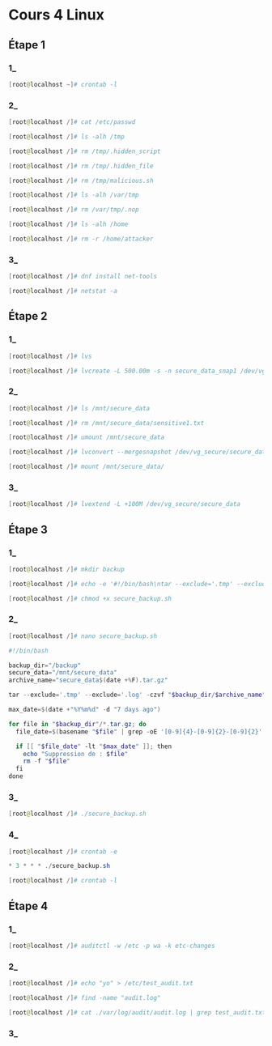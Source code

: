 # Cours 4 Linux

## Étape 1 

### 1_

```powershell
[root@localhost ~]# crontab -l
```

### 2_

```powershell
[root@localhost /]# cat /etc/passwd
```
```powershell
[root@localhost /]# ls -alh /tmp
```
```powershell
[root@localhost /]# rm /tmp/.hidden_script
```
```powershell
[root@localhost /]# rm /tmp/.hidden_file
```
```powershell
[root@localhost /]# rm /tmp/malicious.sh
```
```powershell
[root@localhost /]# ls -alh /var/tmp
```

```powershell
[root@localhost /]# rm /var/tmp/.nop
```
```powershell
[root@localhost /]# ls -alh /home   
```
```powershell
[root@localhost /]# rm -r /home/attacker
```

### 3_

```powershell
[root@localhost /]# dnf install net-tools
```
```powershell
[root@localhost /]# netstat -a
```
## Étape 2

### 1_

```powershell
[root@localhost /]# lvs
```
```powershell
[root@localhost /]# lvcreate -L 500.00m -s -n secure_data_snap1 /dev/vg_secure/secure_data
```

### 2_

```powershell
[root@localhost /]# ls /mnt/secure_data
```
```powershell
[root@localhost /]# rm /mnt/secure_data/sensitive1.txt
```
```powershell
[root@localhost /]# umount /mnt/secure_data
```
```powershell
[root@localhost /]# lvconvert --mergesnapshot /dev/vg_secure/secure_data_snap1
```
```powershell
[root@localhost /]# mount /mnt/secure_data/
```

### 3_

```powershell
[root@localhost /]# lvextend -L +100M /dev/vg_secure/secure_data
``` 

## Étape 3

### 1_

```powershell
[root@localhost /]# mkdir backup
```
```powershell
[root@localhost /]# echo -e '#!/bin/bash\ntar --exclude='.tmp' --exclude='.log' -czvf /backup/secure_data$(date +\%F).tar.gz /mnt/secure_data' > secure_backup.sh
```
```powershell
[root@localhost /]# chmod +x secure_backup.sh
```

### 2_

```powershell
[root@localhost /]# nano secure_backup.sh
```
```powershell
#!/bin/bash

backup_dir="/backup"
secure_data="/mnt/secure_data"
archive_name="secure_data$(date +%F).tar.gz"

tar --exclude='.tmp' --exclude='.log' -czvf "$backup_dir/$archive_name" "$secure_data"

max_date=$(date +"%Y%m%d" -d "7 days ago")

for file in "$backup_dir"/*.tar.gz; do
  file_date=$(basename "$file" | grep -oE '[0-9]{4}-[0-9]{2}-[0-9]{2}' | sed 's/-//g')

  if [[ "$file_date" -lt "$max_date" ]]; then
    echo "Suppression de : $file"
    rm -f "$file"
  fi
done
```
### 3_

```powershell
[root@localhost /]# ./secure_backup.sh
```

### 4_

```powershell
[root@localhost /]# crontab -e
```
```powershell
* 3 * * * ./secure_backup.sh
```
```powershell
[root@localhost /]# crontab -l
```

## Étape 4 

### 1_

```powershell
[root@localhost /]# auditctl -w /etc -p wa -k etc-changes
```

### 2_

```powershell
[root@localhost /]# echo "yo" > /etc/test_audit.txt
```
```powershell
[root@localhost /]# find -name "audit.log"
```
```powershell
[root@localhost /]# cat ./var/log/audit/audit.log | grep test_audit.txt
```

### 3_


